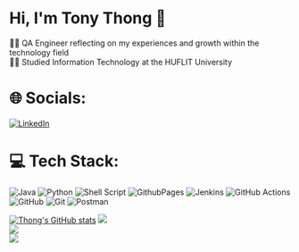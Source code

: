 # Hi, I'm Tony Thong 👋



 👨‍💻 QA Engineer reflecting on my experiences and growth within the technology field<br/>
 👨‍🎓 Studied Information Technology at the HUFLIT University <br/>
 # 🌐 Socials:
[![LinkedIn](https://img.shields.io/badge/LinkedIn-%230077B5.svg?logo=linkedin&logoColor=white)](https:https://www.linkedin.com/in/thong3108/) 

 # 💻 Tech Stack:
![Java](https://img.shields.io/badge/java-%23ED8B00.svg?style=for-the-badge&logo=openjdk&logoColor=white) 
![Python](https://img.shields.io/badge/python-3670A0?style=for-the-badge&logo=python&logoColor=ffdd54) 
![Shell Script](https://img.shields.io/badge/shell_script-%23121011.svg?style=for-the-badge&logo=gnu-bash&logoColor=white) 
![GithubPages](https://img.shields.io/badge/github%20pages-121013?style=for-the-badge&logo=github&logoColor=white) 
![Jenkins](https://img.shields.io/badge/jenkins-%232C5263.svg?style=for-the-badge&logo=jenkins&logoColor=white) 
![GitHub Actions](https://img.shields.io/badge/github%20actions-%232671E5.svg?style=for-the-badge&logo=githubactions&logoColor=white) 
![GitHub](https://img.shields.io/badge/github-%23121011.svg?style=for-the-badge&logo=github&logoColor=white) 
![Git](https://img.shields.io/badge/git-%23F05033.svg?style=for-the-badge&logo=git&logoColor=white) 
![Postman](https://img.shields.io/badge/Postman-FF6C37?style=for-the-badge&logo=postman&logoColor=white)

 <!-- GitHub stats from https://github.com/anuraghazra/github-readme-stats -->
 [![Thong's GitHub stats](https://github-readme-stats.vercel.app/api?username=thongdzui&count_private=true&show_icons=true&theme=radical&hide_rank=false)](https://github.com/anuraghazra/github-readme-stats)
 ![](https://github-readme-stats.vercel.app/api?username=thongdzui&theme=radical&hide_border=true&include_all_commits=true&count_private=true&show_icons=true)<br/>
 ![](https://github-readme-streak-stats.herokuapp.com/?user=thongdzui&theme=radical&hide_border=true)<br/>
![](https://github-readme-stats.vercel.app/api/top-langs/?username=thongdzui&theme=radical&hide_border=true&include_all_commits=true&count_private=true&layout=compact)
